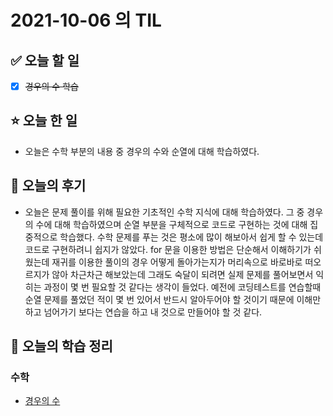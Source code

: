 # 2021-10-06 의 TIL

## ✅ 오늘 할 일

- [x] ~~경우의 수 학습~~

## ⭐ 오늘 한 일

- 오늘은 수학 부분의 내용 중 경우의 수와 순열에 대해 학습하였다.

## 💬 오늘의 후기

- 오늘은 문제 풀이를 위해 필요한 기초적인 수학 지식에 대해 학습하였다. 그 중 경우의 수에 대해 학습하였으며 순열 부분을 구체적으로 코드로 구현하는 것에 대해 집중적으로 학습했다. 수학 문제를 푸는 것은 평소에 많이 해보아서 쉽게 할 수 있는데 코드로 구현하려니 쉽지가 않았다. for 문을 이용한 방법은 단순해서 이해하기가 쉬웠는데 재귀를 이용한 풀이의 경우 어떻게 돌아가는지가 머리속으로 바로바로 떠오르지가 않아 차근차근 해보았는데 그래도 숙달이 되려면 실제 문제를 풀어보면서 익히는 과정이 몇 번 필요할 것 같다는 생각이 들었다. 예전에 코딩테스트를 연습할때 순열 문제를 풀었던 적이 몇 번 있어서 반드시 알아두어야 할 것이기 때문에 이해만 하고 넘어가기 보다는 연습을 하고 내 것으로 만들어야 할 것 같다.

## 📕 오늘의 학습 정리

### 수학

- [경우의 수](https://github.com/ksy9926/zerobase-TIL/blob/master/수학/경우의수.md)
